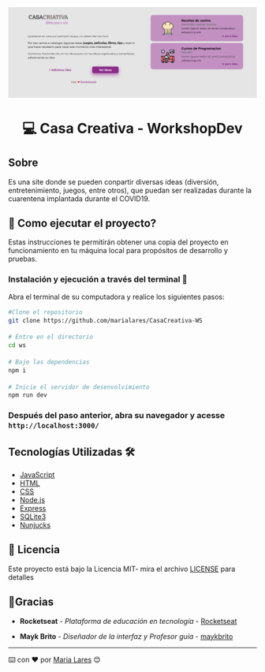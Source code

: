 <p align="center">
  <img src="public/layout.png">
</p>



# <p align="center">💻 Casa Creativa - WorkshopDev</p>

## Sobre
Es una site donde se pueden conpartir diversas ideas (diversión, entretenimiento, juegos, entre otros), que puedan ser realizadas durante la cuarentena implantada durante el COVID19.

## 🤔 Como ejecutar el proyecto? 

Estas instrucciones te permitirán obtener una copia del proyecto en funcionamiento en tu máquina local para propósitos de desarrollo y pruebas.

### Instalación y ejecución a través del terminal 🔧

Abra el terminal de su computadora y realice los siguientes pasos:


```bash
#Clone el repositorio
git clone https://github.com/marialares/CasaCreativa-WS

# Entre en el directorio
cd ws

# Baje las dependencias
npm i

# Inicie el servidor de desenvolvimiento
npm run dev
```

### Después del paso anterior, abra su navegador y acesse `http://localhost:3000/`


## Tecnologías Utilizadas 🛠️

* [JavaScript](https://www.javascript.com/)
* [HTML](https://www.w3schools.com/html/)
* [CSS](https://www.w3.org/Style/CSS/Overview.en.html)
* [Node.js](https://nodejs.org/en/)
* [Express](https://expressjs.com/)
* [SQLite3](https://www.sqlite.org/index.html)
* [Nunjucks](https://mozilla.github.io/nunjucks/)

## 📄 Licencia 

Este proyecto está bajo la Licencia MIT- mira el archivo [LICENSE](LICENSE.md) para detalles

## 🎁Gracias 

* **Rocketseat** - *Plataforma de educación en tecnología* - [Rocketseat](https://github.com/rocketseat)

* **Mayk Brito** - *Diseñador de la interfaz y Profesor guía* - [maykbrito](https://github.com/maykbrito)

---
⌨️ con ❤️ por [Maria Lares](www.linkedin.com/in/maria-lares) 😊